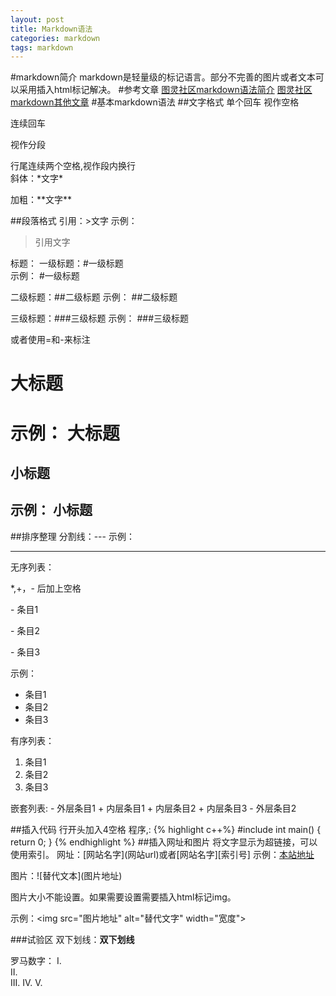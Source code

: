 ```yaml
---
layout: post
title: Markdown语法
categories: markdown
tags: markdown
---
```

#markdown简介
markdown是轻量级的标记语言。部分不完善的图片或者文本可以采用插入html标记解决。
#参考文章
[图灵社区markdown语法简介](www.ituring.com.cn/article/23)
[图灵社区markdown其他文章](www.ituring.com.cn/article/tagged/214)
#基本markdown语法
##文字格式
单个回车
视作空格

连续回车

视作分段

行尾连续两个空格,视作段内换行  
斜体：\*文字\*  

加粗：\*\*文字\*\*

##段落格式
引用：\>文字
示例：  
> 引用文字

标题：
一级标题：\#一级标题  
示例：
#一级标题

二级标题：\#\#二级标题 
 示例：
##二级标题

三级标题：\#\#\#三级标题 
示例：
###三级标题

或者使用=和\-来标注

大标题
=

示例：
大标题
=

小标题
-

示例：
小标题
-

##排序整理
分割线：\-\-\-
示例：

-------------

无序列表：

\*,\+，\- 后加上空格

\- 条目1

\- 条目2

\- 条目3

示例：
* 条目1
* 条目2
* 条目3

有序列表：

1. 条目1
2. 条目2
3. 条目3

嵌套列表:
\- 外层条目1
 \+ 内层条目1
 \+ 内层条目2
 \+ 内层条目3
\- 外层条目2

##插入代码
行开头加入4空格
程序,:
{% highlight c++%}
    #include<iostream>
    int main()
    {
      return 0;
    }
{% endhighlight %}
##插入网址和图片
将文字显示为超链接，可以使用索引。
网址：\[网站名字\]\(网站url\)或者\[网站名字\]\[索引号\]
示例：[本站地址](lidaweionline.com)

图片：\!\[替代文本\]\(图片地址\)

图片大小不能设置。如果需要设置需要插入html标记img。

示例：\<img src="图片地址" alt="替代文字" width="宽度"\>

###试验区
双下划线：__双下划线__

罗马数字：
I.  
II.  
III. 
IV. 
V. 	
